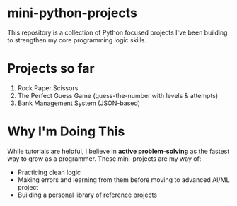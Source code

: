 # mini-python-projects

This repository is a collection of Python focused projects I've been building to strengthen my core programming logic skills.

# Projects so far

1. Rock Paper Scissors 
2. The Perfect Guess Game (guess-the-number with levels & attempts)
3. Bank Management System (JSON-based)

# Why I'm Doing This
While tutorials are helpful, I believe in **active problem-solving** as the fastest way to grow as a programmer. These mini-projects are my way of:
- Practicing clean logic 
- Making errors and learning from them before moving to advanced AI/ML project
- Building a personal library of reference projects

